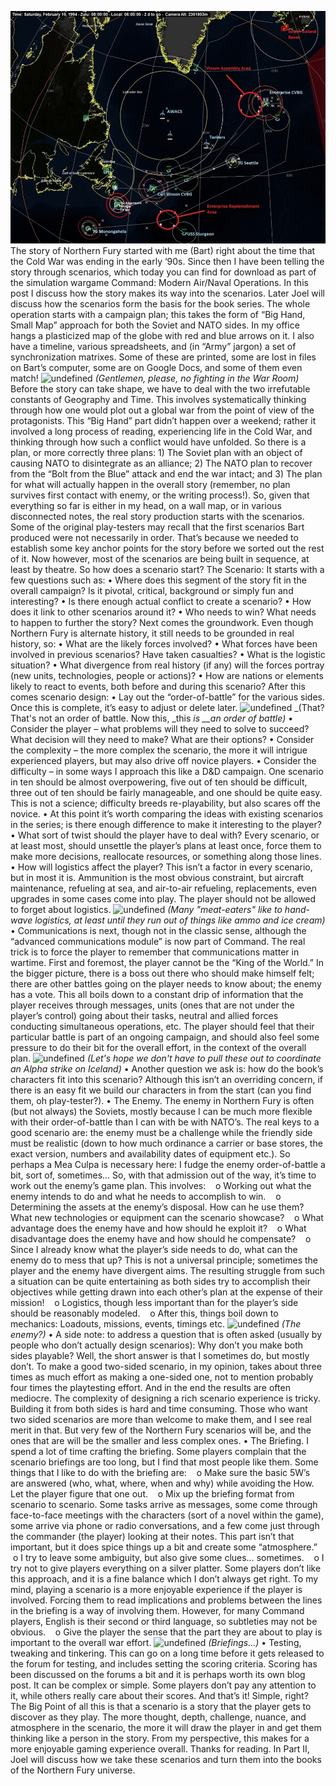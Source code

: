 ![undefined](/assets/images/blog/nf9.2startzpskocqgqnd_0_o.jpg) The story of Northern Fury started with me (Bart) right about the time that the Cold War was ending in the early ‘90s. Since then I have been telling the story through scenarios, which today you can find for download as part of the simulation wargame Command: Modern Air/Naval Operations. In this post I discuss how the story makes its way into the scenarios. Later Joel will discuss how the scenarios form the basis for the book series. The whole operation starts with a campaign plan; this takes the form of “Big Hand, Small Map” approach for both the Soviet and NATO sides. In my office hangs a plasticized map of the globe with red and blue arrows on it. I also have a timeline, various spreadsheets, and (in “Army” jargon) a set of synchronization matrixes. Some of these are printed, some are lost in files on Bart’s computer, some are on Google Docs, and some of them even match! ![undefined](http://www.icp.org/icpmedia/w/e/e/g/weegee_7515_1993_447170_displaysize.jpg) _(Gentlemen, please, no fighting in the War Room)_ Before the story can take shape, we have to deal with the two irrefutable constants of Geography and Time. This involves systematically thinking through how one would plot out a global war from the point of view of the protagonists. This “Big Hand” part didn’t happen over a weekend; rather it involved a long process of reading, experiencing life in the Cold War, and thinking through how such a conflict would have unfolded. So there is a plan, or more correctly three plans: 1) The Soviet plan with an object of causing NATO to disintegrate as an alliance; 2) The NATO plan to recover from the “Bolt from the Blue” attack and end the war intact; and 3) The plan for what will actually happen in the overall story (remember, no plan survives first contact with enemy, or the writing process!). So, given that everything so far is either in my head, on a wall map, or in various disconnected notes, the real story production starts with the scenarios. Some of the original play-testers may recall that the first scenarios Bart produced were not necessarily in order. That’s because we needed to establish some key anchor points for the story before we sorted out the rest of it. Now however, most of the scenarios are being built in sequence, at least by theatre. So how does a scenario start? The Scenario: It starts with a few questions such as: • Where does this segment of the story fit in the overall campaign? Is it pivotal, critical, background or simply fun and interesting? • Is there enough actual conflict to create a scenario? • How does it link to other scenarios around it? • Who needs to win? What needs to happen to further the story? Next comes the groundwork. Even though Northern Fury is alternate history, it still needs to be grounded in real history, so: • What are the likely forces involved? • What forces have been involved in previous scenarios? Have taken casualties? • What is the logistic situation? • What divergence from real history (if any) will the forces portray (new units, technologies, people or actions)? • How are nations or elements likely to react to events, both before and during this scenario? After this comes scenario design: • Lay out the “order-of-battle” for the various sides. Once this is complete, it’s easy to adjust or delete later. ![undefined](https://i.kinja-img.com/gawker-media/image/upload/s--9a--69Vm--/c_scale,f_auto,fl_progressive,q_80,w_800/1427720434611863845.jpg) _(That? That's not an order of battle. Now this, _this _is \_\_an order of battle)_ • Consider the player – what problems will they need to solve to succeed? What decision will they need to make? What are their options? • Consider the complexity – the more complex the scenario, the more it will intrigue experienced players, but may also drive off novice players. • Consider the difficulty – in some ways I approach this like a D&D campaign. One scenario in ten should be almost overpowering, five out of ten should be difficult, three out of ten should be fairly manageable, and one should be quite easy. This is not a science; difficulty breeds re-playability, but also scares off the novice. • At this point it’s worth comparing the ideas with existing scenarios in the series; is there enough difference to make it interesting to the player? • What sort of twist should the player have to deal with? Every scenario, or at least most, should unsettle the player’s plans at least once, force them to make more decisions, reallocate resources, or something along those lines. • How will logistics affect the player? This isn’t a factor in every scenario, but in most it is. Ammunition is the most obvious constraint, but aircraft maintenance, refueling at sea, and air-to-air refueling, replacements, even upgrades in some cases come into play. The player should not be allowed to forget about logistics. ![undefined](<https://www.armytimes.com/resizer/uoqI9_Ey4Nzv2-ytJkBDKeEUrJo=/1200x0/filters:quality(100)/arc-anglerfish-arc2-prod-mco.s3.amazonaws.com/public/MNEJFUS3VBDCPEZTYSZTPIKLG4.jpg>) _(Many "meat-eaters" like to hand-wave logistics, at least until they run out of things like ammo and ice cream)_ • Communications is next, though not in the classic sense, although the “advanced communications module” is now part of Command. The real trick is to force the player to remember that communications matter in wartime. First and foremost, the player cannot be the “King of the World.” In the bigger picture, there is a boss out there who should make himself felt; there are other battles going on the player needs to know about; the enemy has a vote. This all boils down to a constant drip of information that the player receives through messages, units (ones that are not under the player’s control) going about their tasks, neutral and allied forces conducting simultaneous operations, etc. The player should feel that their particular battle is part of an ongoing campaign, and should also feel some pressure to do their bit for the overall effort, in the context of the overall plan. ![undefined](https://upload.wikimedia.org/wikipedia/commons/5/54/US_Navy_100318-N-4774B-061_Signal_flags_are_arranged_on_the_port_bridge_wing_aboard_USS_Bunker_Hill_%28CG_52%29.jpg) _(Let's hope we don't have to pull these out to coordinate an Alpha strike on Iceland)_ • Another question we ask is: how do the book’s characters fit into this scenario? Although this isn’t an overriding concern, if there is an easy fit we build our characters in from the start (can you find them, oh play-tester?). • The Enemy. The enemy in Northern Fury is often (but not always) the Soviets, mostly because I can be much more flexible with their order-of-battle than I can with be with NATO’s. The real keys to a good scenario are: the enemy must be a challenge while the friendly side must be realistic (down to how much ordinance a carrier or base stores, the exact version, numbers and availability dates of equipment etc.). So perhaps a Mea Culpa is necessary here: I fudge the enemy order-of-battle a bit, sort of, sometimes… So, with that admission out of the way, it’s time to work out the enemy’s game plan. This involves:    o Working out what the enemy intends to do and what he needs to accomplish to win.    o Determining the assets at the enemy’s disposal. How can he use them? What new technologies or equipment can the scenario showcase?    o What advantage does the enemy have and how should he exploit it?    o What disadvantage does the enemy have and how should he compensate?    o Since I already know what the player’s side needs to do, what can the enemy do to mess that up? This is not a universal principle; sometimes the player and the enemy have divergent aims. The resulting struggle from such a situation can be quite entertaining as both sides try to accomplish their objectives while getting drawn into each other’s plan at the expense of their mission!    o Logistics, though less important than for the player’s side should be reasonably modeled.    o After this, things boil down to mechanics: Loadouts, missions, events, timings etc. ![undefined](https://vignette.wikia.nocookie.net/red-october/images/4/41/Ramius.png/revision/latest?cb=20120226131902) _(The enemy?)_ • A side note: to address a question that is often asked (usually by people who don’t actually design scenarios): Why don’t you make both sides playable? Well, the short answer is that I sometimes do, but mostly don’t. To make a good two-sided scenario, in my opinion, takes about three times as much effort as making a one-sided one, not to mention probably four times the playtesting effort. And in the end the results are often mediocre. The complexity of designing a rich scenario experience is tricky. Building it from both sides is hard and time consuming. Those who want two sided scenarios are more than welcome to make them, and I see real merit in that. But very few of the Northern Fury scenarios will be, and the ones that are will be the smaller and less complex ones. • The Briefing. I spend a lot of time crafting the briefing. Some players complain that the scenario briefings are too long, but I find that most people like them. Some things that I like to do with the briefing are:    o Make sure the basic 5W’s are answered (who, what, where, when and why) while avoiding the How. Let the player figure that one out.    o Mix up the briefing format from scenario to scenario. Some tasks arrive as messages, some come through face-to-face meetings with the characters (sort of a novel within the game), some arrive via phone or radio conversations, and a few come just through the commander (the player) looking at their notes. This part isn’t that important, but it does spice things up a bit and create some “atmosphere.”    o I try to leave some ambiguity, but also give some clues… sometimes.    o I try not to give players everything on a silver platter. Some players don’t like this approach, and it is a fine balance which I don’t always get right. To my mind, playing a scenario is a more enjoyable experience if the player is involved. Forcing them to read implications and problems between the lines in the briefing is a way of involving them. However, for many Command players, English is their second or third language, so subtleties may not be obvious.    o Give the player the sense that the part they are about to play is important to the overall war effort. ![undefined](https://upload.wikimedia.org/wikipedia/commons/9/91/US_Navy_060821-N-6544L-003_Members_of_Joint_Task_Force_%28JTF%29_Lebanon_attend_the_commander%27s_update_briefing_in_the_Joint_Operations_Center_aboard_the_amphibious_command_ship_USS_Mount_Whitney_%28LCC-JCC_20%29.jpg) _(Briefings...)_ • Testing, tweaking and tinkering. This can go on a long time before it gets released to the forum for testing, and includes setting the scoring criteria. Scoring has been discussed on the forums a bit and it is perhaps worth its own blog post. It can be complex or simple. Some players don’t pay any attention to it, while others really care about their scores. And that’s it! Simple, right? The Big Point of all this is that a scenario is a story that the player gets to discover as they play. The more thought, depth, challenge, nuance, and atmosphere in the scenario, the more it will draw the player in and get them thinking like a person in the story. From my perspective, this makes for a more enjoyable gaming experience overall. Thanks for reading. In Part II, Joel will discuss how we take these scenarios and turn them into the books of the Northern Fury universe.
